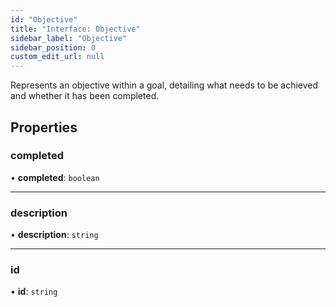 ```yaml
---
id: "Objective"
title: "Interface: Objective"
sidebar_label: "Objective"
sidebar_position: 0
custom_edit_url: null
---
```


Represents an objective within a goal, detailing what needs to be achieved and whether it has been completed.

## Properties

### completed

• **completed**: `boolean`

___

### description

• **description**: `string`

___

### id

• **id**: `string`
